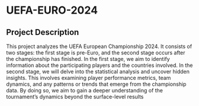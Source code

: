 # UEFA-EURO-2024
## Project Description

This project analyzes the UEFA European Championship 2024. It consists of two stages: the first stage is pre-Euro, and the second stage occurs after the championship has finished. In the first stage, we aim to identify information about the participating players and the countries involved. In the second stage, we will delve into the statistical analysis and uncover hidden insights. This involves examining player performance metrics, team dynamics, and any patterns or trends that emerge from the championship data. By doing so, we aim to gain a deeper understanding of the tournament’s dynamics beyond the surface-level results

